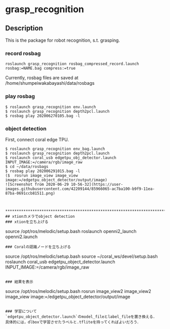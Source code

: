 
# grasp_recognition

## Description
This is the package for robot recognition, s.t. grasping.

### record rosbag
```
roslaunch grasp_recognition rosbag_compressed_record.launch rosbag:=NAME.bag compress:=true
```
Currently, rosbag files are saved at /home/shumpeiwakabayashi/data/rosbags

### play rosbag
```
$ roslaunch grasp_recognition env.launch 
$ roslaunch grasp_recognition depth2pcl.launch 
$ rosbag play 202006270105.bag -l
```

### object detection
First, connect coral edge TPU.
```
$ roslaunch grasp_recognition env_bag.launch
$ roslaunch grasp_recognition depth2pcl.launch
$ roslaunch coral_usb edgetpu_obj_detector.launch INPUT_IMAGE:=/camera/rgb/image_raw
$ cd ~/data/rosbags
$ rosbag play 202006291015.bag -l
($  rosrun image_view image_view image:=/edgetpu_object_detector/output/image)
![Screenshot from 2020-06-29 10-56-32](https://user-images.githubusercontent.com/42209144/85966065-ac7ba100-b9f9-11ea-87ba-0691ccb81511.png)



*************************************************************************************************
## xtionカメラでobject detection
### xtionを立ち上げる
```
source /opt/ros/melodic/setup.bash
roslaunch openni2_launch openni2.launch 
```
### Coralの認識ノードを立ち上げる
```
source /opt/ros/melodic/setup.bash
source ~/coral_ws/devel/setup.bash
roslaunch coral_usb edgetpu_object_detector.launch INPUT_IMAGE:=/camera/rgb/image_raw
```

### 結果を表示
```
source /opt/ros/melodic/setup.bash
rosrun image_view2 image_view2 image_view image:=/edgetpu_object_detector/output/image
```

### 学習について
`edgetpu_object_detector.launch`のmodel_fileとlabel_fileを置き換える．
具体的には，dlboxで学習させたラベルと.tfliteを持ってくればよいだろう．


